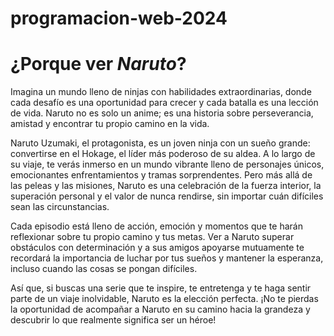 # programacion-web-2024

# ¿Porque ver ***Naruto***? 

Imagina un mundo lleno de ninjas con habilidades extraordinarias, donde cada desafío es una oportunidad para crecer y cada batalla es una lección de vida. Naruto no es solo un anime; es una historia sobre perseverancia, amistad y encontrar tu propio camino en la vida.

Naruto Uzumaki, el protagonista, es un joven ninja con un sueño grande: convertirse en el Hokage, el líder más poderoso de su aldea. A lo largo de su viaje, te verás inmerso en un mundo vibrante lleno de personajes únicos, emocionantes enfrentamientos y tramas sorprendentes. Pero más allá de las peleas y las misiones, Naruto es una celebración de la fuerza interior, la superación personal y el valor de nunca rendirse, sin importar cuán difíciles sean las circunstancias.

Cada episodio está lleno de acción, emoción y momentos que te harán reflexionar sobre tu propio camino y tus metas. Ver a Naruto superar obstáculos con determinación y a sus amigos apoyarse mutuamente te recordará la importancia de luchar por tus sueños y mantener la esperanza, incluso cuando las cosas se pongan difíciles.

Así que, si buscas una serie que te inspire, te entretenga y te haga sentir parte de un viaje inolvidable, Naruto es la elección perfecta. ¡No te pierdas la oportunidad de acompañar a Naruto en su camino hacia la grandeza y descubrir lo que realmente significa ser un héroe!


